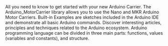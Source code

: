 <EssentialsColumn title="First Steps">
  <EssentialElement title="Quickstart Guide" type="getting-started" link="/tutorials/mkr-motor-carrier/mkr-motor-carrier-battery">
    All you need to know to get started with your new Arduino Carrier.
  </EssentialElement>

</EssentialsColumn>

<EssentialsColumn title="Suggested Libraries">

  <EssentialElement title="Arduino_MotorCarrier" type="library" link="https://www.arduino.cc/reference/en/libraries/arduinomotorcarrier/">
    The Arduino_MotorCarrier library allows you to use the Nano and MKR Arduino Motor Carriers. 
  </EssentialElement>

</EssentialsColumn>

<EssentialsColumn title="Arduino Basics">
  <EssentialElement title="Built-in Examples" type="tutorial" link="/built-in-examples/">
    Built-in Examples are sketches included in the Arduino IDE and demonstrate all basic Arduino commands. 
  </EssentialElement>
  <EssentialElement title="Learn" type="resource" link="/learn/">
    Discover interesting articles, principles and techniques related to the Arduino ecosystem.
  </EssentialElement>
  <EssentialElement title="Language References" type="resource" link="https://www.arduino.cc/reference/en/">
  Arduino programming language can be divided in three main parts: functions, values (variables and constants), and structure.
  </EssentialElement>
</EssentialsColumn>